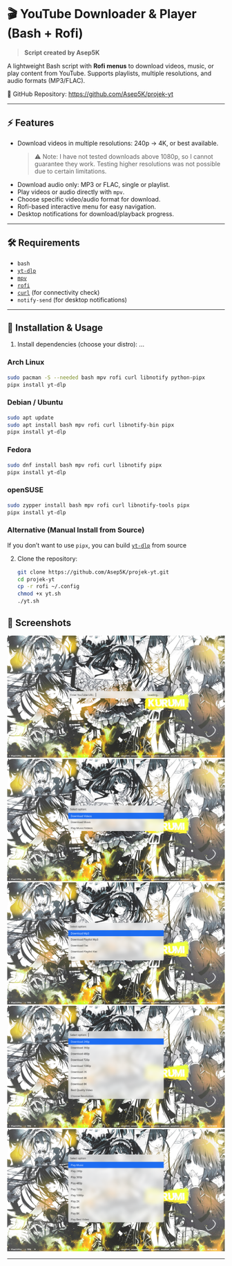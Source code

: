 # 🎬 YouTube Downloader & Player (Bash + Rofi)  

> **Script created by Asep5K**


A lightweight Bash script with **Rofi menus** to download videos, music, or play content from YouTube. Supports playlists, multiple resolutions, and audio formats (MP3/FLAC).  

🔗 GitHub Repository: https://github.com/Asep5K/projek-yt

---

## ⚡ Features  

- Download videos in multiple resolutions: 240p → 4K, or best available.  
  > ⚠️ Note: I have not tested downloads above 1080p, so I cannot guarantee they work. Testing higher resolutions was not possible due to certain limitations.  
- Download audio only: MP3 or FLAC, single or playlist.  
- Play videos or audio directly with `mpv`.  
- Choose specific video/audio format for download.  
- Rofi-based interactive menu for easy navigation.  
- Desktop notifications for download/playback progress.  

---

## 🛠️ Requirements  

- `bash`  
- [`yt-dlp`](https://github.com/yt-dlp/yt-dlp)  
- [`mpv`](https://github.com/mpv-player/mpv)  
- [`rofi`](https://github.com/davatorium/rofi)  
- [`curl`](https://github.com/curl/curl) (for connectivity check)  
- `notify-send` (for desktop notifications)  
---

## 🚀 Installation & Usage

1. Install dependencies (choose your distro):
...

### Arch Linux  
```bash
sudo pacman -S --needed bash mpv rofi curl libnotify python-pipx
pipx install yt-dlp
```
### Debian / Ubuntu
```bash
sudo apt update
sudo apt install bash mpv rofi curl libnotify-bin pipx
pipx install yt-dlp
```
### Fedora
```bash
sudo dnf install bash mpv rofi curl libnotify pipx
pipx install yt-dlp
```
### openSUSE
```bash
sudo zypper install bash mpv rofi curl libnotify-tools pipx
pipx install yt-dlp
```
### Alternative (Manual Install from Source)
If you don’t want to use `pipx`, you can build [`yt-dlp`](https://github.com/yt-dlp/yt-dlp) from source

2. Clone the repository:
   ```bash
   git clone https://github.com/Asep5K/projek-yt.git
   cd projek-yt
   cp -r rofi ~/.config
   chmod +x yt.sh
   ./yt.sh
   ```

## 📸 Screenshots

![](./screenshot/Url.png)  
![](./screenshot/Option.png)  
![](./screenshot/Music.png)  
![](./screenshot/Download.png)  
![](./screenshot/Play.png)  

---
